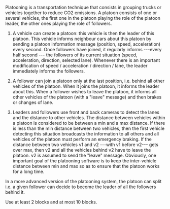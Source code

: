 Platooning is a transportation technique that consists in grouping trucks or vehicles together to reduce CO2 emissions. A platoon consists of one or several vehicles, the first one in the platoon playing the role of the platoon leader, the other ones playing the role of followers.

1. A vehicle can  create a platoon: this vehicle is then the leader of this platoon. This vehicle informs neighbour cars about this platoon by sending a platoon information message (position, speed, acceleration) every second. Once followers have joined, it regularly informs ---every half second --- the followers of its current situation (speed, acceleration, direction, selected lane). Whenever there is an important modification of speed / acceleration / direction / lane, the leader immediately informs the followers. 
 
2. A follower can join a platoon only at the last position, i.e. behind all other vehicles of the platoon. When it joins the platoon, it informs the leader about this. When a follower wishes to leave the platoon, it informs all other vehicles of the platoon (with a "leave" message) and  then brakes or changes of lane.
  
3. Leaders and followers use front and back cameras to detect the lanes and the distance to other vehicles. The distance between vehicles within a platoon is considered to be between a min and a max distance. If there is less than the min distance between two vehicles, then the first vehicle detecting this situation broadcasts the information to all others and all vehicles of the platoon must perform an emergency braking. If the distance between two vehicles v1 and v2 ---with v1 before v2--- gets over max, then v2 and all the vehicles behind v2 have to leave the platoon. v2 is assumed to send the "leave" message. Obviously, one important goal of the platooning software is to keep the inter-vehicle distance between min and max so as to ensure that the platoon works for a long time. 

In a more advanced version of the platooning system, the platoon can split i.e. a given follower can decide to become the leader of all the followers behind it.

Use at least 2 blocks and at most 10 blocks.
